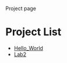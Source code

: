 Project page 

<h1>Project List</h1>
<ul>

<li><a href="Hello_World/index.html" target="_blank">Hello_World</a></li>

<li><a href="lab2/index.html" target="_blank">Lab2</a></li>

</ul>